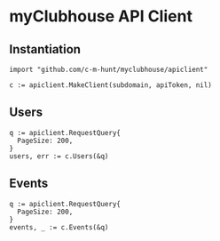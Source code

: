 # myClubhouse API Client

## Instantiation
```golang
import "github.com/c-m-hunt/myclubhouse/apiclient"

c := apiclient.MakeClient(subdomain, apiToken, nil)
```

## Users
```golang
q := apiclient.RequestQuery{
  PageSize: 200,
}
users, err := c.Users(&q)
```

## Events
```golang
q := apiclient.RequestQuery{
  PageSize: 200,
}
events, _ := c.Events(&q)
```